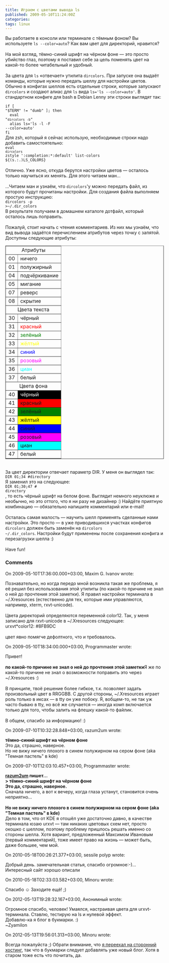 ```yaml
---
title: Играем с цветами вывода ls
published: 2009-05-10T11:24:00Z
categories: 
tags: linux
---
```


Вы работаете в консоли или терминале с тёмным фоном? Вы используете <code>ls --color=auto</code>? Как вам цвет для директорий, нравится?<br /><br />На мой взгляд, тёмно-синий шрифт на чёрном фоне — это просто убийство глаз, поэтому я поставил себе за цель поменять цвет на какой-то более читабельный и удобный.<br /><a name='more'></a><br />За цвета для <code>ls</code> «отвечает» утилита <code>dircolors</code>. При запуске она выдаёт команды, которые нужно передать шеллу для настройки цветов. Обычно в конфигах шеллов есть отдельные строки, которые запускают <code>dircolors</code> и создают алиас для <code>ls</code> вида <code>ls='ls --color=auto'</code>. В стандартном конфиге для bash в Debian Lenny эти строки выглядят так:<div class="code"><code>if [ "$TERM" != "dumb" ]; then<br />&nbsp;&nbsp;eval "`dircolors -b`"<br />&nbsp;&nbsp;alias ls='ls -l -F --color=auto'<br />fi</code></div>Для zsh, который я сейчас использую, необходимые строки надо добавить самостоятельно:<div class="code"><code>eval `dircolors`<br />zstyle ':completion:*:default' list-colors ${(s.:.)LS_COLORS}</code></div><br />Отлично. Уже ясно, откуда берутся настройки цветов — осталось только научиться их менять. Для этого читаем ман…<br /><br />…Читаем ман и узнаём, что <code>dircolors</code>'у можно передать файл, из которого будут прочитаны настройки. Для создания файла выполняем простую инструкцию:<div class="code"><code>dircolors -p >~/.dir_colors</code></div>В результате получаем в домашнем каталоге дотфайл, который осталось лишь поправить.<br /><br />Пожалуй, стоит начать с чтения комментариев. Из них мы узнаём, что вид вывода задаётся перечислением атрибутов через точку с запятой. Доступны следующие атрибуты:<table border="1px"><tr><td colspan="2" align="center">Атрибуты</td></tr><tr><td>00</td><td>ничего</td></tr><tr><td>01</td><td>полужирный</td></tr><tr><td>04</td><td>подчёркивание</td></tr><tr><td>05</td><td>мигание</td></tr><tr><td>07</td><td>реверс</td></tr><tr><td>08</td><td>скрытие</td></tr><tr><td colspan="2" align="center">Цвета текста</td></tr><tr><td>30</td><td>чёрный</td></tr><tr><td>31</td><td><font color="red">красный</font></td></tr><tr><td>32</td><td><font color="green">зелёный</font></td></tr><tr><td>33</td><td><font color="yellow">жёлтый</font></td></tr><tr><td>34</td><td><font color="blue">синий</font></td></tr><tr><td>35</td><td><font color="magenta">розовый</font></td></tr><tr><td>36</td><td><font color="cyan">циан</font></td></tr><tr><td>37</td><td>белый</td></tr><tr><td colspan="2" align="center">Цвета фона</td></tr><tr><td>40</td><td bgcolor="black"><font color="white">чёрный</font></td></tr><tr><td>41</td><td bgcolor="red">красный</td></tr><tr><td>42</td><td bgcolor="green">зелёный</td></tr><tr><td>43</td><td bgcolor="yellow">жёлтый</td></tr><tr><td>44</td><td bgcolor="blue">синий</td></tr><tr><td>45</td><td bgcolor="magenta">розовый</td></tr><tr><td>46</td><td bgcolor="cyan">циан</td></tr><tr><td>47</td><td>белый</td></tr></table><br />За цвет директории отвечает параметр DIR. У меня он выглядел так:<div class="code"><code>DIR 01;34 #directory</code></div>Я заменил это на следующее:<div class="code"><code>DIR 01;30;47 # directory</code></div>, то есть чёрный шрифт на белом фоне. Выглядит немного неуклюже и необычно, но это оттого, что я ни разу не дизайнер :) Найдёте приятную комбинацию — обязательно напишите комментарий или e-mail!<br /><br />Осталась самая малость — научить шелл применять сделанные нами настройки. Это просто — в уже приводившихся участках конфигов <code>dircolors</code> должен быть заменён на <code>dircolors ~/.dir_colors</code>. Настройки будут применены после сохранения конфига и перезагрузки шелла :)<br /><br />Have fun!<br />

<h3 id='hakyll-convert-comments-title'>Comments</h3>
<div class='hakyll-convert-comment'>
<p class='hakyll-convert-comment-date'>On 2009-05-10T17:36:00.000+03:00, Maxim G. Ivanov wrote:</p>
<p class='hakyll-convert-comment-body'>
Познавательно, но когда передо мной возникла такая же проблема, я её решил без использования этой утилиты (по какой-то причине не знал о ней до прочтения этой заметки).  Я правил настройки терминала в ~/.Xresources (естественно для тех, которые ими управляются, например, xterm, rxvt-unicode).<br /><br />Цвета директорий определяются переменной color12.  Так, у меня записано для rxvt-unicode в ~/.Xresources следующее:<br />urxvt*color12:     #8FB9DC<br /><br />цвет явно помягче дефолтного, что и требовалось.
</p>
</div>

<div class='hakyll-convert-comment'>
<p class='hakyll-convert-comment-date'>On 2009-05-10T18:34:00.000+03:00, Programmaster wrote:</p>
<p class='hakyll-convert-comment-body'>
Привет!<br /><br /><B>по какой-то причине не знал о ней до прочтения этой заметки</B>Я же по какой-то причине не знал о возможности поправить это через ~/.Xresources :)<br /><br />В принципе, твоё решение более гибкое, т.к. позволяет задать произвольный цвет в RRGGBB. С другой стороны, ~/.Xresources играет роль только в иксах — в tty он уже побоку. Я, вобщем-то, не так уж часто бываю в tty, но всё же случается — иногда комп включается только для того, чтобы залить на флешку какой-то файлик.<br /><br />В общем, спасибо за информацию! :)
</p>
</div>

<div class='hakyll-convert-comment'>
<p class='hakyll-convert-comment-date'>On 2009-07-10T10:32:28.848+03:00, razum2um wrote:</p>
<p class='hakyll-convert-comment-body'>
<b>тёмно-синий шрифт на чёрном фоне</b><br />Это да, страшно, наверное. <br />Но не вижу ничего плохого в синем полужирном на сером фоне (aka &quot;Темная пастель&quot; в kde)
</p>
</div>

<div class='hakyll-convert-comment'>
<p class='hakyll-convert-comment-date'>On 2009-07-10T12:03:10.457+03:00, Programmaster wrote:</p>
<p class='hakyll-convert-comment-body'>
<b><a href="http://razum2um.alwaysdata.net/" rel="nofollow">razum2um</a> пишет…</b><br /><b>&gt; тёмно-синий шрифт на чёрном фоне<br />Это да, страшно, наверное.</b><br />Сначала ничего, а вот к вечеру, когда глаза устанут, становится очень неприятно…<br /><br /><b>Но не вижу ничего плохого в синем полужирном на сером фоне (aka &quot;Темная пастель&quot; в kde)</b><br />Дело в том, что от KDE я отошёл уже достаточно давно, в качестве терминала юзаю urxvt — там никаких цветовых схем нет, просто окошко с шеллом, поэтому проблему пришлось решать именно со стороны шелла. Хотя вариант, предложенный Максимом Ивановым (первый комментарий), тоже имеет право на жизнь — может быть, даже большее, чем мой.
</p>
</div>

<div class='hakyll-convert-comment'>
<p class='hakyll-convert-comment-date'>On 2010-05-18T00:26:21.377+03:00, sessile polyp wrote:</p>
<p class='hakyll-convert-comment-body'>
Добрый день. замечательная статья, спасибо огромное:-)... Интересный сайт хорошо описали
</p>
</div>

<div class='hakyll-convert-comment'>
<p class='hakyll-convert-comment-date'>On 2010-05-18T02:33:03.582+03:00, Minoru wrote:</p>
<p class='hakyll-convert-comment-body'>
Спасибо ☺ Заходите ещё! ;)
</p>
</div>

<div class='hakyll-convert-comment'>
<p class='hakyll-convert-comment-date'>On 2012-05-13T19:28:32.167+03:00, Анонимный wrote:</p>
<p class='hakyll-convert-comment-body'>
Огромное спасибо, человек! Умаялся, настраивая цвета для urxvt-терминала. Ставлю, тестирую на ls и нулевой эффект.<br />Добавлю-ка я блог в букмарки. :)<br />~Zyamilon
</p>
</div>

<div class='hakyll-convert-comment'>
<p class='hakyll-convert-comment-date'>On 2012-05-13T19:56:01.313+03:00, Minoru wrote:</p>
<p class='hakyll-convert-comment-body'>
Всегда пожалуйста ;) Обрати внимание, что <a href="http://debiania.blogspot.com/2012/03/blog-post.html" rel="nofollow">я переехал на сторонний хостинг</a>, так что в букмарки следует добавлять уже новый блог. Хотя в старом тоже есть что почитать, да.
</p>
</div>



